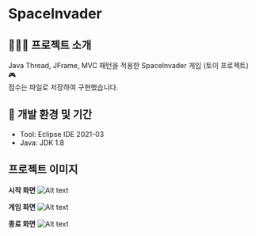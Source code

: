 # SpaceInvader

## 👨🏿‍🏫 프로젝트 소개
Java Thread, JFrame, MVC 패턴을 적용한 SpaceInvader 게임 (토이 프로젝트) 🎮
<br>점수는 파일로 저장하여 구현했습니다.

## 📝 개발 환경 및 기간
* Tool: Eclipse IDE 2021-03
* Java: JDK 1.8

## 프로젝트 이미지
**시작 화면**
![Alt text](/D/img/spiStartView.png)

**게임 화면**
![Alt text](/D/img/spiIngView.png)

**종료 화면**
![Alt text](/D/img/spiEndView.png)

